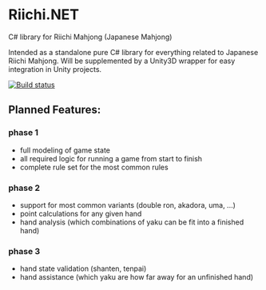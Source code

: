 # Riichi.NET
C# library for Riichi Mahjong (Japanese Mahjong)

Intended as a standalone pure C# library for everything related to Japanese Riichi Mahjong.
Will be supplemented by a Unity3D wrapper for easy integration in Unity projects.

[![Build status](https://ci.appveyor.com/api/projects/status/cj2kq6shw5benbua?svg=true)](https://ci.appveyor.com/project/senritsu/riichi-net)

## Planned Features:
### phase 1
- full modeling of game state
- all required logic for running a game from start to finish
- complete rule set for the most common rules

### phase 2
- support for most common variants (double ron, akadora, uma, ...)
- point calculations for any given hand
- hand analysis (which combinations of yaku can be fit into a finished hand)

### phase 3
- hand state validation (shanten, tenpai)
- hand assistance (which yaku are how far away for an unfinished hand)
